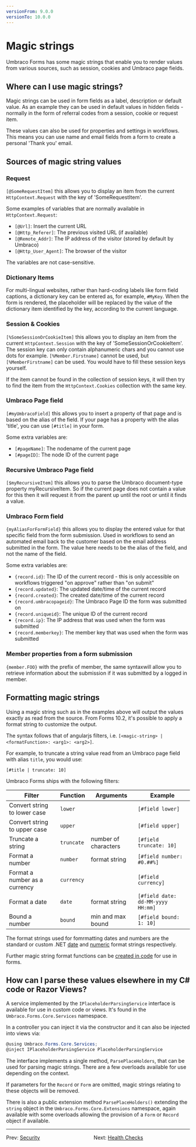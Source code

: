 ```yaml
---
versionFrom: 9.0.0
versionTo: 10.0.0
---
```


# Magic strings

Umbraco Forms has some magic strings that enable you to render values from various sources, such as session, cookies and Umbraco page fields.

## Where can I use magic strings?

Magic strings can be used in form fields as a label, description or default value. As an example they can be used in default values in hidden fields - normally in the form of referral codes from a session, cookie or request item.

These values can also be used for properties and settings in workflows. This means you can use name and email fields from a form to create a personal 'Thank you' email.

## Sources of magic string values

### Request

`[@SomeRequestItem]` this allows you to display an item from the current `HttpContext.Request` with the key of 'SomeRequestItem'.

Some examples of variables that are normally available in `HttpContext.Request`:

- `[@Url]`: Insert the current URL
- `[@Http_Referer]`: The previous visited URL (if available)
- `[@Remote_Addr]`: The IP address of the visitor (stored by default by Umbraco)
- `[@Http_User_Agent]`: The browser of the visitor

The variables are not case-sensitive.

### Dictionary Items

For multi-lingual websites, rather than hard-coding labels like form field captions, a dictionary key can be entered as, for example, `#MyKey`.  When the form is rendered, the placeholder will be replaced by the value of the dictionary item identified by the key, according to the current language.

### Session & Cookies

`[%SomeSessionOrCookieItem]` this allows you to display an item from the current `HttpContext.Session` with the key of 'SomeSessionOrCookieItem'. The session key can only contain alphanumeric chars and you cannot use dots for example. `[%Member.Firstname]` cannot be used, but `[%MemberFirstname]` can be used. You would have to fill these session keys yourself.

If the item cannot be found in the collection of session keys, it will then try to find the item from the `HttpContext.Cookies` collection with the same key.

### Umbraco Page field

`[#myUmbracoField]` this allows you to insert a property of that page and is based on the alias of the field. If your page has a property with the alias 'title', you can use `[#title]` in your form.

Some extra variables are:
- `[#pageName]`: The nodename of the current page
- `[#pageID]`: The node ID of the current page

### Recursive Umbraco Page field

`[$myRecursiveItem]` this allows you to parse the Umbraco document-type property myRecursiveItem. So if the current page does not contain a value for this then it will request it from the parent up until the root or until it finds a value.

### Umbraco Form field

`{myAliasForFormField}` this allows you to display the entered value for that specific field from the form submission. Used in workflows to send an automated email back to the customer based on the email address submitted in the form. The value here needs to be the alias of the field, and not the name of the field.

Some extra variables are:
- `{record.id}`: The ID of the current record - this is only accessible on workflows triggered "on approve" rather than "on submit"
- `{record.updated}`: The updated date/time of the current record
- `{record.created}`: The created date/time of the current record
- `{record.umbracopageid}`: The Umbraco Page ID the form was submitted on
- `{record.uniqueid}`: The unique ID of the current record
- `{record.ip}`: The IP address that was used when the form was submitted
- `{record.memberkey}`: The member key that was used when the form was submitted

### Member properties from a form submission

`{member.FOO}` with the prefix of member, the same syntaxwill allow you to retrieve information about the submission if it was submitted by a logged in member.

## Formatting magic strings

Using a magic string such as in the examples above will output the values exactly as read from the source. From Forms 10.2, it's possible to apply a format string to customize the output.

The syntax follows that of angularjs filters, i.e. `[<magic-string> | <formatFunction>: <arg1>: <arg2>]`.

For example, to truncate a string value read from an Umbraco page field with alias `title`, you would use:

```
[#title | truncate: 10]
```

Umbraco Forms ships with the following filters:

|Filter                         |Function    |Arguments              |Example                           |
|-------------------------------|------------|-----------------------|----------------------------------|
|Convert string to lower case   |`lower`     |                       |`[#field lower]`                  |
|Convert string to upper case   |`upper`     |                       |`[#field upper]`                  |
|Truncate a string              |`truncate`  |number of characters   |`[#field truncate: 10]`           |
|Format a number                |`number`    |format string          |`[#field number: #0.##%]`         |
|Format a number as a currency  |`currency`  |                       |`[#field currency]`               |
|Format a date                  |`date`      |format string          |`[#field date: dd-MM-yyyy HH:mm]` |
|Bound a number                 |`bound`     |min and max bound      |`[#field bound: 1: 10]`           |

The format strings used for fomrmatting dates and numbers are the standard or custom .NET [date](https://docs.microsoft.com/en-us/dotnet/standard/base-types/standard-date-and-time-format-strings) and [numeric](https://docs.microsoft.com/en-us/dotnet/standard/base-types/standard-numeric-format-strings) format strings respectively.

Further magic string format functions can be [created in code](../Extending/Adding-a-Magic-String-Format-Function.md) for use in forms.

## How can I parse these values elsewhere in my C# code or Razor Views?

A service implemented by the `IPlaceholderParsingService` interface is available for use in custom code or views.  It's found in the `Umbraco.Forms.Core.Services` namespace.

In a controller you can inject it via the constructor and it can also be injected into views via:

```csharp
@using Umbraco.Forms.Core.Services;
@inject IPlaceholderParsingService PlaceholderParsingService
```

The interface implements a single method, `ParsePlaceHolders`, that can be used for parsing magic strings.  There are a few overloads available for use depending on the context.

If parameters for the `Record` or `Form` are omitted, magic strings relating to these objects will be removed.

There is also a public extension method `ParsePlaceHolders()` extending the `string` object in the `Umbraco.Forms.Core.Extensions` namespace, again available with some overloads allowing the provision of a `Form` or `Record` object if available.

---

Prev: [Security](../Security/index.md) &emsp; &emsp; &emsp; &emsp; &emsp; &emsp; &emsp; &emsp; Next: [Health Checks](../Healthchecks/index.md)

